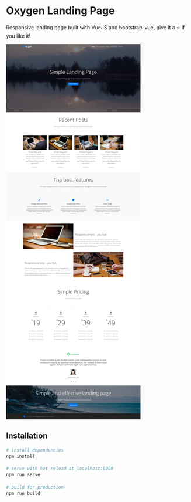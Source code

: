 # Oxygen Landing Page

Responsive landing page built with VueJS and bootstrap-vue, give it a ⭐️ if you like it!

![Alt text](https://raw.githubusercontent.com/hunter-isaiah96/oxy.gen/master/src/assets/oxygen.png)

## Installation

``` bash
# install dependencies
npm install

# serve with hot reload at localhost:8080
npm run serve

# build for production
npm run build
```
